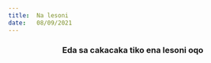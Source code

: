 ```yaml
---
title:  Na lesoni
date:   08/09/2021
---
```


### <center>Eda sa cakacaka tiko ena lesoni oqo</center>
